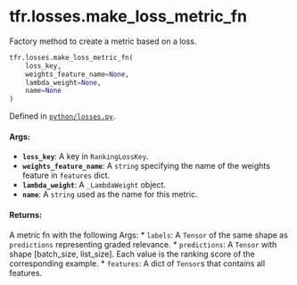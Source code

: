<div itemscope itemtype="http://developers.google.com/ReferenceObject">
<meta itemprop="name" content="tfr.losses.make_loss_metric_fn" />
<meta itemprop="path" content="Stable" />
</div>

# tfr.losses.make_loss_metric_fn

Factory method to create a metric based on a loss.

```python
tfr.losses.make_loss_metric_fn(
    loss_key,
    weights_feature_name=None,
    lambda_weight=None,
    name=None
)
```

Defined in
[`python/losses.py`](https://github.com/tensorflow/ranking/tree/master/tensorflow_ranking/python/losses.py).

<!-- Placeholder for "Used in" -->

#### Args:

*   <b>`loss_key`</b>: A key in `RankingLossKey`.
*   <b>`weights_feature_name`</b>: A `string` specifying the name of the weights
    feature in `features` dict.
*   <b>`lambda_weight`</b>: A `_LambdaWeight` object.
*   <b>`name`</b>: A `string` used as the name for this metric.

#### Returns:

A metric fn with the following Args: * `labels`: A `Tensor` of the same shape as
`predictions` representing graded relevance. * `predictions`: A `Tensor` with
shape [batch_size, list_size]. Each value is the ranking score of the
corresponding example. * `features`: A dict of `Tensor`s that contains all
features.
